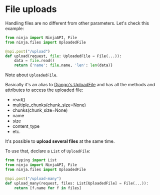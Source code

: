 # File uploads

Handling files are no different from other parameters. Let's check this example:

```Python hl_lines="1 2 5"
from ninja import NinjaAPI, File
from ninja.files import UploadedFile

@api.post("/upload")
def upload(request, file: UploadedFile = File(...)):
    data = file.read()
    return {'name': file.name, 'len': len(data)}
```


Note about `UploadedFile`.

Basically it's an alias to [Django's UploadFile](https://docs.djangoproject.com/en/3.1/ref/files/uploads/) and has all the methods and attributes to access the uploaded file:

 - read()
 - multiple_chunks(chunk_size=None)
 - chunks(chunk_size=None)
 - name
 - size
 - content_type
 - etc.


It's possible to **upload several files** at the same time.

To use that, declare a `List` of  `UploadFile`:


```Python hl_lines="1 6"
from typing import List
from ninja import NinjaAPI, File
from ninja.files import UploadedFile

@api.post("/upload-many")
def upload_many(request, files: List[UploadedFile] = File(...)):
    return [f.name for f in files]
```
